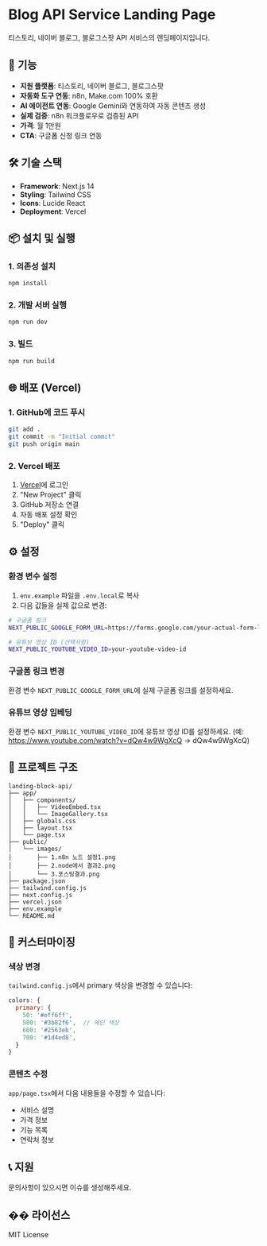 # Blog API Service Landing Page

티스토리, 네이버 블로그, 블로그스팟 API 서비스의 랜딩페이지입니다.

## 🚀 기능

- **지원 플랫폼**: 티스토리, 네이버 블로그, 블로그스팟
- **자동화 도구 연동**: n8n, Make.com 100% 호환
- **AI 에이전트 연동**: Google Gemini와 연동하여 자동 콘텐츠 생성
- **실제 검증**: n8n 워크플로우로 검증된 API
- **가격**: 월 1만원
- **CTA**: 구글폼 신청 링크 연동

## 🛠 기술 스택

- **Framework**: Next.js 14
- **Styling**: Tailwind CSS
- **Icons**: Lucide React
- **Deployment**: Vercel

## 📦 설치 및 실행

### 1. 의존성 설치
```bash
npm install
```

### 2. 개발 서버 실행
```bash
npm run dev
```

### 3. 빌드
```bash
npm run build
```

## 🌐 배포 (Vercel)

### 1. GitHub에 코드 푸시
```bash
git add .
git commit -m "Initial commit"
git push origin main
```

### 2. Vercel 배포
1. [Vercel](https://vercel.com)에 로그인
2. "New Project" 클릭
3. GitHub 저장소 연결
4. 자동 배포 설정 확인
5. "Deploy" 클릭

## ⚙️ 설정

### 환경 변수 설정
1. `env.example` 파일을 `.env.local`로 복사
2. 다음 값들을 실제 값으로 변경:

```bash
# 구글폼 링크
NEXT_PUBLIC_GOOGLE_FORM_URL=https://forms.google.com/your-actual-form-link

# 유튜브 영상 ID (선택사항)
NEXT_PUBLIC_YOUTUBE_VIDEO_ID=your-youtube-video-id
```

### 구글폼 링크 변경
환경 변수 `NEXT_PUBLIC_GOOGLE_FORM_URL`에 실제 구글폼 링크를 설정하세요.

### 유튜브 영상 임베딩
환경 변수 `NEXT_PUBLIC_YOUTUBE_VIDEO_ID`에 유튜브 영상 ID를 설정하세요.
(예: https://www.youtube.com/watch?v=dQw4w9WgXcQ → dQw4w9WgXcQ)

## 📁 프로젝트 구조

```
landing-block-api/
├── app/
│   ├── components/
│   │   ├── VideoEmbed.tsx
│   │   └── ImageGallery.tsx
│   ├── globals.css
│   ├── layout.tsx
│   └── page.tsx
├── public/
│   └── images/
│       ├── 1.n8n 노드 설정1.png
│       ├── 2.node에서 결과2.png
│       └── 3.포스팅결과.png
├── package.json
├── tailwind.config.js
├── next.config.js
├── vercel.json
├── env.example
└── README.md
```

## 🎨 커스터마이징

### 색상 변경
`tailwind.config.js`에서 primary 색상을 변경할 수 있습니다:

```javascript
colors: {
  primary: {
    50: '#eff6ff',
    500: '#3b82f6',  // 메인 색상
    600: '#2563eb',
    700: '#1d4ed8',
  }
}
```

### 콘텐츠 수정
`app/page.tsx`에서 다음 내용들을 수정할 수 있습니다:
- 서비스 설명
- 가격 정보
- 기능 목록
- 연락처 정보

## 📞 지원

문의사항이 있으시면 이슈를 생성해주세요.

## �� 라이선스

MIT License
